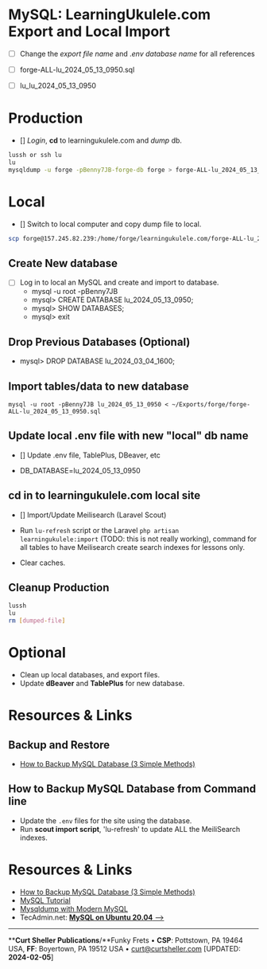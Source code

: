 # MySQL: LearningUkulele.com Export and Local Import

- [ ] Change the *export file name* and .*env database name* for all references

- [ ]  forge-ALL-lu_2024_05_13_0950.sql
- [ ]  lu_lu_2024_05_13_0950

# Production

- [] *Login*, **cd** to learningukulele.com and *dump* db.

```sh
lussh or ssh lu
lu
mysqldump -u forge -pBenny7JB-forge-db forge > forge-ALL-lu_2024_05_13_0950.sql
```

# Local

- [] Switch to local computer and copy dump file to local.

```sh
scp forge@157.245.82.239:/home/forge/learningukulele.com/forge-ALL-lu_2024_05_13_0950.sql ~/Exports/forge
```

## Create New database

- [ ] Log in to local an MySQL and create and import to database.
   - mysql -u root -pBenny7JB
   - mysql> CREATE DATABASE lu_2024_05_13_0950;
   - mysql> SHOW DATABASES;
   - mysql> exit

## Drop Previous Databases (Optional)
- mysql> DROP DATABASE lu_2024_03_04_1600;

## Import tables/data to new database

```
mysql -u root -pBenny7JB lu_2024_05_13_0950 < ~/Exports/forge/forge-ALL-lu_2024_05_13_0950.sql
```

## Update local .env file with new "local" db name

- [] Update .env file, TablePlus, DBeaver, etc

- DB_DATABASE=lu_2024_05_13_0950

## cd in to learningukulele.com local site

- [] Import/Update Meilisearch (Laravel Scout)

- Run `lu-refresh` script or the  Laravel `php artisan learningukulele:import` (TODO: this is not really working), command for all tables to have Meilisearch create search indexes for lessons only.

- Clear caches.

## Cleanup Production

```bash
lussh
lu
rm [dumped-file]
```

# Optional

- Clean up local databases, and export files.
- Update **dBeaver** and **TablePlus** for new database.

# Resources & Links

## Backup and Restore

- [How to Backup MySQL Database (3 Simple Methods)](https://serverguy.com/servers/how-to-backup-mysql-database/)

## How to Backup MySQL Database from Command line

- Update the `.env` files for the site using the database.
- Run <strong>scout import script</strong>, 'lu-refresh' to update ALL the MeiliSearch indexes.

# Resources & Links

- [How to Backup MySQL Database (3 Simple Methods)](https://serverguy.com/servers/how-to-backup-mysql-database/)
- [MySQL Tutorial](https://www.mysqltutorial.org/mysql-show-databases/)
- [Mysqldump with Modern MySQL](https://serversforhackers.com/c/mysqldump-with-modern-mysql)
- TecAdmin.net: [**MySQL on Ubuntu 20.04** -->](https://tecadmin.net/install-mysql-ubuntu-20-04/)

----
****Curt Sheller Publications**/**Funky Frets • **CSP**: Pottstown, PA 19464 USA, **FF**: Boyertown, PA 19512 USA • [curt@curtsheller.com](mailto:curt@curtsheller.com) [UPDATED: **2024-02-05**]

